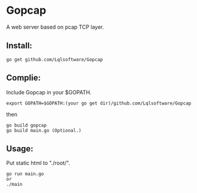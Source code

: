 # Gopcap
A web server based on pcap TCP layer.

## Install:

    go get github.com/Lqlsoftware/Gopcap

## Complie:
Include Gopcap in your $GOPATH.
```
export GOPATH=$GOPATH:(your go get dir)/github.com/Lqlsoftware/Gopcap
```
then

    go build gopcap
    go build main.go (Optional.) 

## Usage:
Put static html to "./root/".

    go run main.go
    or
    ./main
